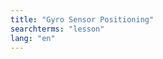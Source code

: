 ```yaml
---
title: "Gyro Sensor Positioning"
searchterms: "lesson"
lang: "en"
---
```


<div class="content-tab closed" style="display: none;">

                                      <ul>
                                          <li>Slides: <a href="translations/en-us/robots/GyroPosition.pptx">PPTX</a>, <a href="translations/en-us/robots/GyroPosition.pdf">PDF </a></li>


                                        </ul>

                                          </div>
